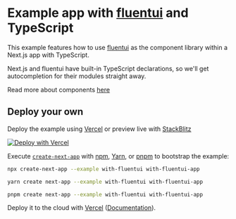 # Example app with [fluentui](https://github.com/microsoft/fluentui) and TypeScript

This example features how to use [fluentui](https://github.com/microsoft/fluentui) as the component library within a Next.js app with TypeScript.

Next.js and fluentui have built-in TypeScript declarations, so we'll get autocompletion for their modules straight away.

Read more about components [here](https://react.fluentui.dev/)

## Deploy your own

Deploy the example using [Vercel](https://vercel.com?utm_source=github&utm_medium=readme&utm_campaign=next-example) or preview live with [StackBlitz](https://stackblitz.com/github/vercel/next.js/tree/canary/examples/with-fluentui)

[![Deploy with Vercel](https://vercel.com/button)](https://vercel.com/new/git/external?repository-url=https://github.com/vercel/next.js/tree/canary/examples/with-fluentui&project-name=with-chakra-ui&repository-name=with-fluentui)

Execute [`create-next-app`](https://github.com/vercel/next.js/tree/canary/packages/create-next-app) with [npm](https://docs.npmjs.com/cli/init), [Yarn](https://yarnpkg.com/lang/en/docs/cli/create/), or [pnpm](https://pnpm.io) to bootstrap the example:

```bash
npx create-next-app --example with-fluentui with-fluentui-app
```

```bash
yarn create next-app --example with-fluentui with-fluentui-app
```

```bash
pnpm create next-app --example with-fluentui with-fluentui-app
```

Deploy it to the cloud with [Vercel](https://vercel.com/new?utm_source=github&utm_medium=readme&utm_campaign=next-example) ([Documentation](https://nextjs.org/docs/deployment)).
